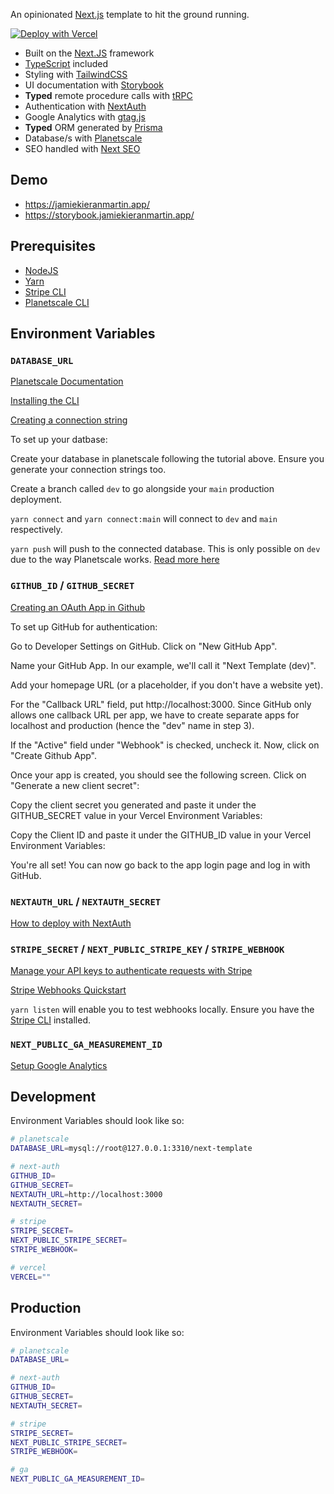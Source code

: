 An opinionated [Next.js](https://nextjs.org/) template to hit the ground running.

<a href="https://vercel.com/new/clone?repository-url=https%3A%2F%2Fgithub.com%2Fjamiekieranmartin%2Fnext-template&env=DATABASE_URL,GITHUB_ID,GITHUB_SECRET,NEXTAUTH_URL,NEXTAUTH_SECRET,STRIPE_SECRET,NEXT_PUBLIC_STRIPE_SECRET,STRIPE_WEBHOOK&envDescription=Learn%20more%20about%20the%20environment%20variables%20here&envLink=https%3A%2F%2Fgithub.com%2Fjamiekieranmartin%2Fnext-template%2Fblob%2Fmain%2FREADME.md&project-name=next-template&repo-name=next-template"><img src="https://vercel.com/button" alt="Deploy with Vercel"/></a>

- Built on the [Next.JS](https://nextjs.org/) framework
- [TypeScript](https://www.typescriptlang.org/) included
- Styling with [TailwindCSS](https://tailwindcss.com/)
- UI documentation with [Storybook](https://storybook.js.org/)
- **Typed** remote procedure calls with [tRPC](https://trpc.io/)
- Authentication with [NextAuth](https://next-auth.js.org/)
- Google Analytics with [gtag.js](https://developers.google.com/analytics)
- **Typed** ORM generated by [Prisma](https://www.prisma.io/)
- Database/s with [Planetscale](https://planetscale.com/)
- SEO handled with [Next SEO](https://www.npmjs.com/package/next-seo)

## Demo

- https://jamiekieranmartin.app/
- https://storybook.jamiekieranmartin.app/

## Prerequisites

- [NodeJS](https://nodejs.org/en/)
- [Yarn](https://yarnpkg.com/)
- [Stripe CLI](https://stripe.com/docs/stripe-cli)
- [Planetscale CLI](https://docs.planetscale.com/concepts/planetscale-environment-setup)

## Environment Variables

### `DATABASE_URL`

[Planetscale Documentation](https://docs.planetscale.com/)

[Installing the CLI](https://docs.planetscale.com/concepts/planetscale-environment-setup)

[Creating a connection string](https://docs.planetscale.com/concepts/connection-strings)

To set up your datbase:

Create your database in planetscale following the tutorial above. Ensure you generate your connection strings too.

Create a branch called `dev` to go alongside your `main` production deployment.

`yarn connect` and `yarn connect:main` will connect to `dev` and `main` respectively.

`yarn push` will push to the connected database. This is only possible on `dev` due to the way Planetscale works. [Read more here](https://docs.planetscale.com/concepts/branching)

### `GITHUB_ID` / `GITHUB_SECRET`

[Creating an OAuth App in Github](https://docs.github.com/en/developers/apps/building-oauth-apps/creating-an-oauth-app)

To set up GitHub for authentication:

Go to Developer Settings on GitHub.
Click on "New GitHub App".

Name your GitHub App. In our example, we'll call it "Next Template (dev)".

Add your homepage URL (or a placeholder, if you don't have a website yet).

For the "Callback URL" field, put http://localhost:3000. Since GitHub only allows one callback URL per app, we have to create separate apps for localhost and production (hence the "dev" name in step 3).

If the "Active" field under "Webhook" is checked, uncheck it. Now, click on "Create Github App".

Once your app is created, you should see the following screen. Click on "Generate a new client secret":

Copy the client secret you generated and paste it under the GITHUB_SECRET value in your Vercel Environment Variables:

Copy the Client ID and paste it under the GITHUB_ID value in your Vercel Environment Variables:

You're all set! You can now go back to the app login page and log in with GitHub.

### `NEXTAUTH_URL` / `NEXTAUTH_SECRET`

[How to deploy with NextAuth](https://next-auth.js.org/deployment)

### `STRIPE_SECRET` / `NEXT_PUBLIC_STRIPE_KEY` / `STRIPE_WEBHOOK`

[Manage your API keys to authenticate requests with Stripe](https://stripe.com/docs/keys)

[Stripe Webhooks Quickstart](https://stripe.com/docs/webhooks/quickstart)

`yarn listen` will enable you to test webhooks locally. Ensure you have the [Stripe CLI](https://stripe.com/docs/stripe-cli) installed.

### `NEXT_PUBLIC_GA_MEASUREMENT_ID`

[Setup Google Analytics](https://developers.google.com/analytics/devguides/collection)

## Development

Environment Variables should look like so:

```bash
# planetscale
DATABASE_URL=mysql://root@127.0.0.1:3310/next-template

# next-auth
GITHUB_ID=
GITHUB_SECRET=
NEXTAUTH_URL=http://localhost:3000
NEXTAUTH_SECRET=

# stripe
STRIPE_SECRET=
NEXT_PUBLIC_STRIPE_SECRET=
STRIPE_WEBHOOK=

# vercel
VERCEL=""
```

## Production

Environment Variables should look like so:

```bash
# planetscale
DATABASE_URL=

# next-auth
GITHUB_ID=
GITHUB_SECRET=
NEXTAUTH_SECRET=

# stripe
STRIPE_SECRET=
NEXT_PUBLIC_STRIPE_SECRET=
STRIPE_WEBHOOK=

# ga
NEXT_PUBLIC_GA_MEASUREMENT_ID=
```
